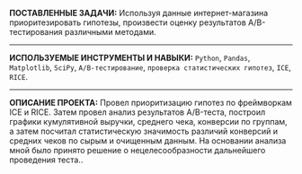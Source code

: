 **ПОСТАВЛЕННЫЕ ЗАДАЧИ:** Используя данные интернет-магазина приоритезировать гипотезы, произвести оценку результатов A/B-тестирования различными методами.
***
**ИСПОЛЬЗУЕМЫЕ ИНСТРУМЕНТЫ И НАВЫКИ:** `Python`, `Pandas`, `Matplotlib`, `SciPy`, `A/B-тестирование`, `проверка статистических гипотез`, `ICE`, `RICE`.
***
**ОПИСАНИЕ ПРОЕКТА:** Провел приоритизацию гипотез по фреймворкам ICE и RICE. Затем провел анализ результатов A/B-теста, построил графики кумулятивной выручки, среднего чека, конверсии по группам, а затем посчитал статистическую значимость различий конверсий и средних чеков по сырым и очищенным данным. На основании анализа мной было принято решение о нецелесообразности дальнейшего проведения теста..
